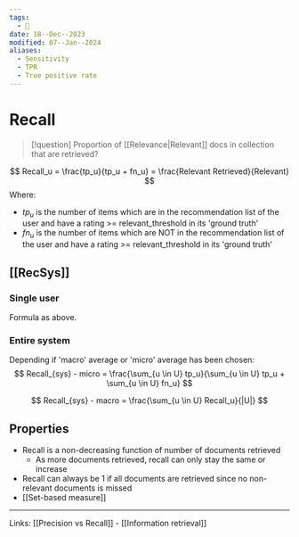 ```yaml
---
tags:
  - 🌱
date: 18--Dec--2023
modified: 07--Jan--2024
aliases:
  - Sensitivity
  - TPR
  - True positive rate
---
```

# Recall
> [!question] Proportion of [[Relevance|Relevant]] docs in collection that are retrieved?

$$
Recall_u = \frac{tp_u}{tp_u + fn_u}
= \frac{Relevant Retrieved}{Relevant}
$$
Where:
- $tp_u$ is the number of items which are in the recommendation list of the user and have a rating >= relevant_threshold in its 'ground truth'
- $fn_u$ is the number of items which are NOT in the recommendation list of the user and have a rating >= relevant_threshold in its 'ground truth'
## [[RecSys]]
### Single user
Formula as above.
### Entire system
Depending if 'macro' average or 'micro' average has been chosen:
$$
Recall_{sys} - micro = \frac{\sum_{u \in U} tp_u}{\sum_{u \in U} tp_u + \sum_{u \in U} fn_u}
$$

$$
Recall_{sys} - macro = \frac{\sum_{u \in U} Recall_u}{|U|}
$$
## Properties
- Recall is a non-decreasing function of number of documents retrieved
    - As more documents retrieved, recall can only stay the same or increase
- Recall can always be 1 if all documents are retrieved since no non-relevant documents is missed
- [[Set-based measure]]

---
Links: [[Precision vs Recall]] - [[Information retrieval]]

